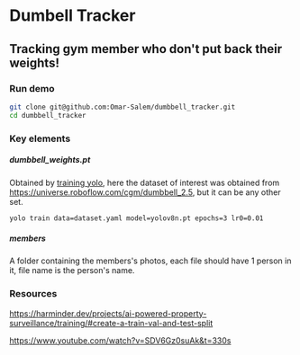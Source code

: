 # Dumbell Tracker
## Tracking gym member who don't put back their weights!

### Run demo
```sh
git clone git@github.com:Omar-Salem/dumbbell_tracker.git
cd dumbbell_tracker
```

### Key elements
##### dumbbell_weights.pt
Obtained by [training yolo](https://docs.ultralytics.com/usage/cli/#__tabbed_1_2), here the dataset of interest was obtained from https://universe.roboflow.com/cgm/dumbbell_2.5, but it can be any other set.
```sh
yolo train data=dataset.yaml model=yolov8n.pt epochs=3 lr0=0.01
```
##### members
A folder containing the members's photos, each file should have 1 person in it, file name is the person's name.


### Resources
https://harminder.dev/projects/ai-powered-property-surveillance/training/#create-a-train-val-and-test-split

https://www.youtube.com/watch?v=SDV6Gz0suAk&t=330s